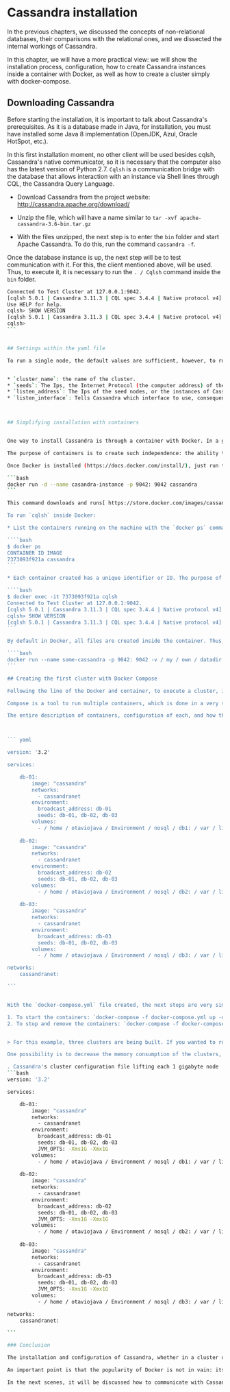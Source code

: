 # Cassandra installation

In the previous chapters, we discussed the concepts of non-relational databases, their comparisons with the relational ones, and we dissected the internal workings of Cassandra.

In this chapter, we will have a more practical view: we will show the installation process, configuration, how to create Cassandra instances inside a container with Docker, as well as how to create a cluster simply with docker-compose.

## Downloading Cassandra

Before starting the installation, it is important to talk about Cassandra's prerequisites. As it is a database made in Java, for installation, you must have installed some Java 8 implementation (OpenJDK, Azul, Oracle HotSpot, etc.).

In this first installation moment, no other client will be used besides cqlsh, Cassandra's native communicator, so it is necessary that the computer also has the latest version of Python 2.7. `Cqlsh` is a communication bridge with the database that allows interaction with an instance via Shell lines through CQL, the Cassandra Query Language.


* Download Cassandra from the project website: http://cassandra.apache.org/download/

* Unzip the file, which will have a name similar to `tar -xvf apache-cassandra-3.6-bin.tar.gz`

* With the files unzipped, the next step is to enter the `bin` folder and start Apache Cassandra. To do this, run the command `cassandra -f`.


Once the database instance is up, the next step will be to test communication with it. For this, the client mentioned above, will be used. Thus, to execute it, it is necessary to run the `. / Cqlsh` command inside the `bin` folder.

````bash
Connected to Test Cluster at 127.0.0.1:9042.
[cqlsh 5.0.1 | Cassandra 3.11.3 | CQL spec 3.4.4 | Native protocol v4]
Use HELP for help.
cqlsh> SHOW VERSION
[cqlsh 5.0.1 | Cassandra 3.11.3 | CQL spec 3.4.4 | Native protocol v4]
cqlsh>
```


## Settings within the yaml file

To run a single node, the default values are sufficient, however, to run in a cluster with more than one node, some changes are important. The main settings are found in the `conf` folder, in the `cassandra.yaml` file. The following stand out:


* `cluster_name`: the name of the cluster.
* `seeds`: The Ips, the Internet Protocol (the computer address) of the seed nodes separated by commas.
* `listen_address`: The Ips of the seed nodes, or the instances of Cassandra that will be used as a reference in a startup, separated by commas. These instances will be responsible for "training" new servers newly arrived in the cluster. Thus, it will be these nodes that will be in charge of sending all the necessary information so that the freshman node can work within the cluster.
* `listen_interface`: Tells Cassandra which interface to use, consequently, which address to use. It is necessary to modify the listen_address or this configuration, however, not both.



## Simplifying installation with containers


One way to install Cassandra is through a container with Docker. In a general view, a container is an isolated environment and Docker technology uses the linux kernel and resources, for example, Cgroups and namespaces, to segregate processes, so that they can be executed independently.

The purpose of containers is to create such independence: the ability to run multiple processes and applications in isolation, make better use of the infrastructure, maintain security between the containers executed, in addition to the ease of creation and maintenance.

Once Docker is installed (https://docs.docker.com/install/), just run the following command on the console:

```bash
docker run -d --name casandra-instance -p 9042: 9042 cassandra
```

This command downloads and runs[ https://store.docker.com/images/cassandra](https://store.docker.com/images/cassandra), Cassandra's official image, directly from the *docker hub*.

To run `cqlsh` inside Docker:

* List the containers running on the machine with the `docker ps` command

````bash
$ docker ps
CONTAINER ID IMAGE
7373093f921a cassandra
```

* Each container created has a unique identifier or ID. The purpose of the previous command was to list the existing containers and their respective Ids. Once you have found the Cassandra container ID, just run the command for `docker exec -it CONTAINER_ID cqlsh`.

````bash
$ docker exec -it 7373093f921a cqlsh
Connected to Test Cluster at 127.0.0.1:9042.
[cqlsh 5.0.1 | Cassandra 3.11.3 | CQL spec 3.4.4 | Native protocol v4] Use HELP for help.
cqlsh> SHOW VERSION
[cqlsh 5.0.1 | Cassandra 3.11.3 | CQL spec 3.4.4 | Native protocol v4]
```

By default in Docker, all files are created inside the container. Thus, to extract the volume of data out of the container, it is necessary to map the `/ var / lib / cassandra` path, for example:

````bash
docker run --name some-cassandra -p 9042: 9042 -v / my / own / datadir: / var / lib / cassandra -d cassandra
```

## Creating the first cluster with Docker Compose

Following the line of the Docker and container, to execute a cluster, it is necessary to have many containers. One of the tools that allow the execution of multiple containers is Docker Compose.

Compose is a tool to run multiple containers, which is done in a very simple way with a YAML configuration file. Thus, with a single command, it is possible to run many containers. The following file shows a simple configuration using three nodes in the cluster.

The entire description of containers, configuration of each, and how they interrelate is made from a file of extension yml, which by convention has the name `docker-compose.yml`. This file contains the configuration of three Cassandra nodes from Docker images.



``` yaml

version: '3.2'

services:

    db-01:
        image: "cassandra"
        networks:
          - cassandranet
        environment:
          broadcast_address: db-01
          seeds: db-01, db-02, db-03
        volumes:
          - / home / otaviojava / Environment / nosql / db1: / var / lib / cassandra
    
    db-02:
        image: "cassandra"
        networks:
          - cassandranet
        environment:
          broadcast_address: db-02
          seeds: db-01, db-02, db-03
        volumes:
          - / home / otaviojava / Environment / nosql / db2: / var / lib / cassandra
    
    db-03:
        image: "cassandra"
        networks:
          - cassandranet
        environment:
          broadcast_address: db-03
          seeds: db-01, db-02, db-03
        volumes:
          - / home / otaviojava / Environment / nosql / db3: / var / lib / cassandra

networks:
    cassandranet:

```


With the `docker-compose.yml` file created, the next steps are very simple:

1. To start the containers: `docker-compose -f docker-compose.yml up -d`
2. To stop and remove the containers: `docker-compose -f docker-compose.yml down`


> For this example, three clusters are being built. If you wanted to run locally, make sure you have enough memory for that.

One possibility is to decrease the memory consumption of the clusters, for example, by starting three nodes and making each node have a maximum of 1 GB of memory.

. Cassandra's cluster configuration file lifting each 1 gigabyte node
```bash
version: '3.2'

services:

    db-01:
        image: "cassandra"
        networks:
          - cassandranet
        environment:
          broadcast_address: db-01
          seeds: db-01, db-02, db-03
          JVM_OPTS: -Xms1G -Xmx1G
        volumes:
          - / home / otaviojava / Environment / nosql / db1: / var / lib / cassandra
    
    db-02:
        image: "cassandra"
        networks:
          - cassandranet
        environment:
          broadcast_address: db-02
          seeds: db-01, db-02, db-03
          JVM_OPTS: -Xms1G -Xmx1G
        volumes:
          - / home / otaviojava / Environment / nosql / db2: / var / lib / cassandra
    
    db-03:
        image: "cassandra"
        networks:
          - cassandranet
        environment:
          broadcast_address: db-03
          seeds: db-01, db-02, db-03
          JVM_OPTS: -Xms1G -Xmx1G
        volumes:
          - / home / otaviojava / Environment / nosql / db3: / var / lib / cassandra

networks:
    cassandranet:

```

### Conclusion

The installation and configuration of Cassandra, whether in a cluster using a container such as Docker or not, proved to be something very simple when compared to a similar cluster configuration within a relational database.

An important point is that the popularity of Docker is not in vain: its ease of execution and configuration for a node or clusters is very interesting, especially for developers. Perhaps this is the reason why Docker is currently considered the greatest tool when it comes to DevOps.

In the next scenes, it will be discussed how to communicate with Cassandra, something that will be extremely simple if the reader is already used to relational banks.